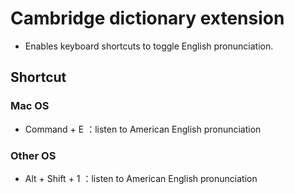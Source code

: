 # Cambridge dictionary extension


- Enables keyboard shortcuts to toggle English pronunciation.

## Shortcut

### Mac OS
- Command + E ：listen to American English pronunciation

### Other OS
- Alt + Shift + 1 ：listen to American English pronunciation

